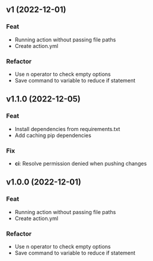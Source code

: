 ## v1 (2022-12-01)

### Feat

- Running action without passing file paths
- Create action.yml

### Refactor

- Use n operator to check empty options
- Save command to variable to reduce if statement

## v1.1.0 (2022-12-05)

### Feat

- Install dependencies from requirements.txt
- Add caching pip dependencies

### Fix

- **ci**: Resolve permission denied when pushing changes

## v1.0.0 (2022-12-01)

### Feat

- Running action without passing file paths
- Create action.yml

### Refactor

- Use n operator to check empty options
- Save command to variable to reduce if statement
